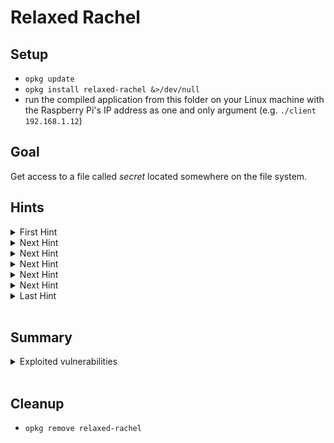 # Relaxed Rachel

## Setup
- `opkg update`
- `opkg install relaxed-rachel &>/dev/null`
- run the compiled application from this folder on your Linux machine with the Raspberry Pi's IP address as one and only argument (e.g. `./client 192.168.1.12`)

## Goal
Get access to a file called *secret* located somewhere on the file system.

## Hints
<details>
  <summary>First Hint</summary>
  Examine which port is accessed on the Raspberry Pi
</details>

<details>
  <summary>Next Hint</summary>
  Understand the protocol that is used for the communication
</details>

<details>
  <summary>Next Hint</summary>
  Try to find information about the authentication process...
</details>

<details>
  <summary>Next Hint</summary>
  ... either in the binary or on the network
</details>

<details>
  <summary>Next Hint</summary>
  Access the server with your own client
</details>

<details>
  <summary>Next Hint</summary>
  Search the secret on the file system
</details>

<details>
  <summary>Last Hint</summary>
  It is located in the user's home directory
</details>
<br>

## Summary
<details>
  <summary>Exploited vulnerabilities</summary>
  <ul>
    <li>hardcoded credentials in compiled application</li>
    <li>usage of an unsafe protocol that can be read on the network</li>
  </ul>
</details>
<br>

## Cleanup
- `opkg remove relaxed-rachel`

